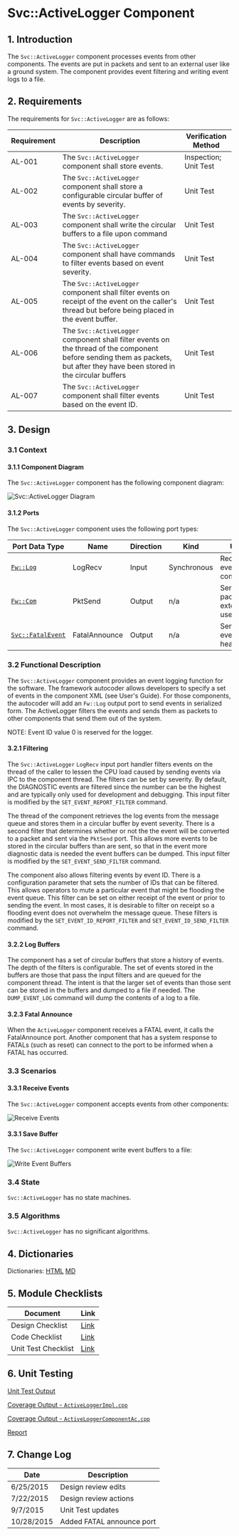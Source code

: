 # Svc::ActiveLogger Component

## 1. Introduction

The `Svc::ActiveLogger` component processes events from other components. The events are put in packets and sent to an external user like a ground system. The component provides event filtering and writing event logs to a file.

## 2. Requirements

The requirements for `Svc::ActiveLogger` are as follows:

Requirement | Description | Verification Method
----------- | ----------- | -------------------
AL-001 | The `Svc::ActiveLogger` component shall store events. | Inspection; Unit Test
AL-002 | The `Svc::ActiveLogger` component shall store a configurable circular buffer of events by severity. | Unit Test
AL-003 | The `Svc::ActiveLogger` component shall write the circular buffers to a file upon command | Unit Test
AL-004 | The `Svc::ActiveLogger` component shall have commands to filter events based on event severity. | Unit Test
AL-005 | The `Svc::ActiveLogger` component shall filter events on receipt of the event on the caller's thread but before being placed in the event buffer. | Unit Test
AL-006 | The `Svc::ActiveLogger` component shall filter events on the thread of the component before sending them as packets, but after they have been stored in the circular buffers | Unit Test
AL-007 | The `Svc::ActiveLogger` component shall filter events based on the event ID. | Unit Test 

## 3. Design

### 3.1 Context

#### 3.1.1 Component Diagram

The `Svc::ActiveLogger` component has the following component diagram:

![`Svc::ActiveLogger` Diagram](img/ActiveLoggerBDD.jpg "Svc::ActiveLogger")

#### 3.1.2 Ports

The `Svc::ActiveLogger` component uses the following port types:

Port Data Type | Name | Direction | Kind | Usage
-------------- | ---- | --------- | ---- | -----
[`Fw::Log`](../../../Fw/Log/docs/sdd.html) | LogRecv | Input | Synchronous | Receive events from components
[`Fw::Com`](../../../Fw/Log/docs/sdd.html) | PktSend | Output | n/a | Send event packets to external user
[`Svc::FatalEvent`](../../../Svc/Fatal/docs/sdd.html) | FatalAnnounce | Output | n/a | Send FATAL event (to health)

### 3.2 Functional Description

The `Svc::ActiveLogger` component provides an event logging function for the software. The framework autocoder allows developers to specify a set of events in the component XML (see User's Guide). For those components, the autocoder will add an `Fw::Log` output port to send events in serialized form. The ActiveLogger filters the events and sends them as packets to other components that send them out of the system.

NOTE: Event ID value 0 is reserved for the logger.

#### 3.2.1 Filtering

The `Svc::ActiveLogger` `LogRecv` input port handler filters events on the thread of the caller to lessen the CPU load caused by sending events via IPC to the component thread. The filters can be set by severity. By default, the DIAGNOSTIC events are filtered since the number can be the highest and are typically only used for development and debugging. This input filter is modified by the `SET_EVENT_REPORT_FILTER` command.

The thread of the component retrieves the log events from the message queue and stores them in a circular buffer by event severity. There is a second filter that determines whether or not the the event will be converted to a packet and sent via the `PktSend` port. This allows more events to be stored in the circular buffers than are sent, so that in the event more diagnostic data is needed the event buffers can be dumped. This input filter is modified by the `SET_EVENT_SEND_FILTER` command.

The component also allows filtering events by event ID. There is a configuration parameter that sets the number of IDs that can be filtered. This allows operators to mute a particular event that might be flooding the event queue. This filter can be set on either receipt of the event or prior to sending the event. In most cases, it is desirable to filter on receipt so a flooding event does not overwhelm the message queue. These filters is modified by the `SET_EVENT_ID_REPORT_FILTER` and `SET_EVENT_ID_SEND_FILTER` command.

#### 3.2.2 Log Buffers

The component has a set of circular buffers that store a history of events. The depth of the filters is configurable. The set of events stored in the buffers are those that pass the input filters and are queued for the component thread. The intent is that the larger set of events than those sent can be stored in the buffers and dumped to a file if needed. The `DUMP_EVENT_LOG` command will dump the contents of a log to a file.

#### 3.2.3 Fatal Announce

When the `ActiveLogger` component receives a FATAL event, it calls the FatalAnnounce port. Another component that has a system response to FATALs (such as reset) can connect to the port to be informed when a FATAL has occurred.

### 3.3 Scenarios

#### 3.3.1 Receive Events

The `Svc::ActiveLogger` component accepts events from other components:

![Receive Events](img/ReceiveEvents.jpg) 

#### 3.3.1 Save Buffer

The `Svc::ActiveLogger` component write event buffers to a file:

![Write Event Buffers](img/WriteEventBuffer.jpg) 

### 3.4 State

`Svc::ActiveLogger` has no state machines.

### 3.5 Algorithms

`Svc::ActiveLogger` has no significant algorithms.

## 4. Dictionaries

Dictionaries: [HTML](ActiveLogger.html) [MD](ActiveLogger.md)

## 5. Module Checklists

Document | Link
-------- | ----
Design Checklist | [Link](Checklist_Design.xlsx)
Code Checklist | [Link](Checklist_Code.xlsx)
Unit Test Checklist | [Link](Checklist_Unit_test.xlsx)

## 6. Unit Testing

[Unit Test Output](../test/ut/output/test.txt)

[Coverage Output - `ActiveLoggerImpl.cpp`](../test/ut/output/ActiveLoggerImpl.cpp.gcov)

[Coverage Output - `ActiveLoggerComponentAc.cpp`](../test/ut/output/ActiveLoggerComponentAc.cpp.gcov)

[Report](../test/ut/output/SvcActiveLogger_gcov.txt)

## 7. Change Log

Date | Description
---- | -----------
6/25/2015 | Design review edits
7/22/2015 | Design review actions
9/7/2015 | Unit Test updates 
10/28/2015 | Added FATAL announce port




